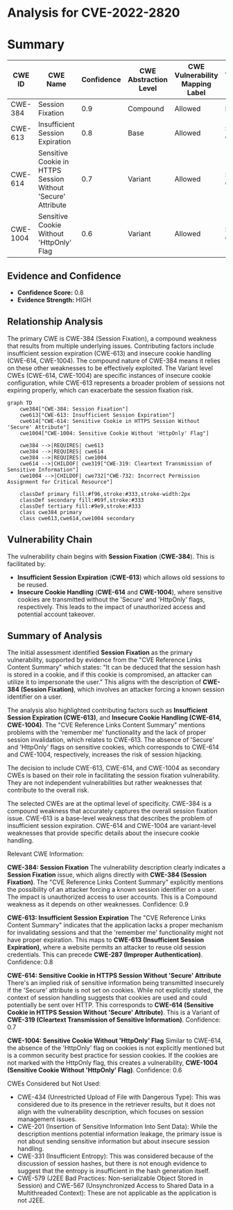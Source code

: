 # Analysis for CVE-2022-2820

# Summary
| CWE ID | CWE Name | Confidence | CWE Abstraction Level | CWE Vulnerability Mapping Label | CWE-Vulnerability Mapping Notes |
|---|---|---|---|---|---|
| CWE-384 | Session Fixation | 0.9 | Compound | Allowed | Primary CWE |
| CWE-613 | Insufficient Session Expiration | 0.8 | Base | Allowed | Secondary CWE |
| CWE-614 | Sensitive Cookie in HTTPS Session Without 'Secure' Attribute | 0.7 | Variant | Allowed | Secondary CWE |
| CWE-1004 | Sensitive Cookie Without 'HttpOnly' Flag | 0.6 | Variant | Allowed | Secondary CWE |

## Evidence and Confidence

*   **Confidence Score:** 0.8
*   **Evidence Strength:** HIGH

## Relationship Analysis
The primary CWE is CWE-384 (Session Fixation), a compound weakness that results from multiple underlying issues. Contributing factors include insufficient session expiration (CWE-613) and insecure cookie handling (CWE-614, CWE-1004). The compound nature of CWE-384 means it relies on these other weaknesses to be effectively exploited. The Variant level CWEs (CWE-614, CWE-1004) are specific instances of insecure cookie configuration, while CWE-613 represents a broader problem of sessions not expiring properly, which can exacerbate the session fixation risk.

```mermaid
graph TD
    cwe384["CWE-384: Session Fixation"]
    cwe613["CWE-613: Insufficient Session Expiration"]
    cwe614["CWE-614: Sensitive Cookie in HTTPS Session Without 'Secure' Attribute"]
    cwe1004["CWE-1004: Sensitive Cookie Without 'HttpOnly' Flag"]
    
    cwe384 -->|REQUIRES| cwe613
    cwe384 -->|REQUIRES| cwe614
    cwe384 -->|REQUIRES| cwe1004
    cwe614 -->|CHILDOF| cwe319["CWE-319: Cleartext Transmission of Sensitive Information"]
    cwe1004 -->|CHILDOF| cwe732["CWE-732: Incorrect Permission Assignment for Critical Resource"]
    
    classDef primary fill:#f96,stroke:#333,stroke-width:2px
    classDef secondary fill:#69f,stroke:#333
    classDef tertiary fill:#9e9,stroke:#333
    class cwe384 primary
    class cwe613,cwe614,cwe1004 secondary
```

## Vulnerability Chain
The vulnerability chain begins with **Session Fixation** (**CWE-384**). This is facilitated by:
  - **Insufficient Session Expiration** (**CWE-613**) which allows old sessions to be reused.
  - **Insecure Cookie Handling** (**CWE-614** and **CWE-1004**), where sensitive cookies are transmitted without the 'Secure' and 'HttpOnly' flags, respectively.
This leads to the impact of unauthorized access and potential account takeover.

## Summary of Analysis
The initial assessment identified **Session Fixation** as the primary vulnerability, supported by evidence from the "CVE Reference Links Content Summary" which states: "It can be deduced that the session hash is stored in a cookie, and if this cookie is compromised, an attacker can utilize it to impersonate the user." This aligns with the description of **CWE-384 (Session Fixation)**, which involves an attacker forcing a known session identifier on a user.

The analysis also highlighted contributing factors such as **Insufficient Session Expiration (CWE-613)**, and **Insecure Cookie Handling (CWE-614, CWE-1004)**. The "CVE Reference Links Content Summary" mentions problems with the 'remember me' functionality and the lack of proper session invalidation, which relates to CWE-613. The absence of 'Secure' and 'HttpOnly' flags on sensitive cookies, which corresponds to CWE-614 and CWE-1004, respectively, increases the risk of session hijacking.

The decision to include CWE-613, CWE-614, and CWE-1004 as secondary CWEs is based on their role in facilitating the session fixation vulnerability. They are not independent vulnerabilities but rather weaknesses that contribute to the overall risk.

The selected CWEs are at the optimal level of specificity. CWE-384 is a compound weakness that accurately captures the overall session fixation issue. CWE-613 is a base-level weakness that describes the problem of insufficient session expiration. CWE-614 and CWE-1004 are variant-level weaknesses that provide specific details about the insecure cookie handling.

Relevant CWE Information:

**CWE-384: Session Fixation**
The vulnerability description clearly indicates a **Session Fixation** issue, which aligns directly with **CWE-384 (Session Fixation)**. The "CVE Reference Links Content Summary" explicitly mentions the possibility of an attacker forcing a known session identifier on a user. The impact is unauthorized access to user accounts. This is a Compound weakness as it depends on other weaknesses.
Confidence: 0.9

**CWE-613: Insufficient Session Expiration**
The "CVE Reference Links Content Summary" indicates that the application lacks a proper mechanism for invalidating sessions and that the 'remember me' functionality might not have proper expiration. This maps to **CWE-613 (Insufficient Session Expiration)**, where a website permits an attacker to reuse old session credentials. This can precede **CWE-287 (Improper Authentication)**.
Confidence: 0.8

**CWE-614: Sensitive Cookie in HTTPS Session Without 'Secure' Attribute**
There's an implied risk of sensitive information being transmitted insecurely if the 'Secure' attribute is not set on cookies. While not explicitly stated, the context of session handling suggests that cookies are used and could potentially be sent over HTTP. This corresponds to **CWE-614 (Sensitive Cookie in HTTPS Session Without 'Secure' Attribute)**. This is a Variant of **CWE-319 (Cleartext Transmission of Sensitive Information)**.
Confidence: 0.7

**CWE-1004: Sensitive Cookie Without 'HttpOnly' Flag**
Similar to CWE-614, the absence of the 'HttpOnly' flag on cookies is not explicitly mentioned but is a common security best practice for session cookies. If the cookies are not marked with the HttpOnly flag, this creates a vulnerability, **CWE-1004 (Sensitive Cookie Without 'HttpOnly' Flag)**.
Confidence: 0.6

CWEs Considered but Not Used:

*   CWE-434 (Unrestricted Upload of File with Dangerous Type): This was considered due to its presence in the retriever results, but it does not align with the vulnerability description, which focuses on session management issues.
*   CWE-201 (Insertion of Sensitive Information Into Sent Data): While the description mentions potential information leakage, the primary issue is not about sending sensitive information but about insecure session handling.
*   CWE-331 (Insufficient Entropy): This was considered because of the discussion of session hashes, but there is not enough evidence to suggest that the entropy is insufficient in the hash generation itself.
*   CWE-579 (J2EE Bad Practices: Non-serializable Object Stored in Session) and CWE-567 (Unsynchronized Access to Shared Data in a Multithreaded Context): These are not applicable as the application is not J2EE.